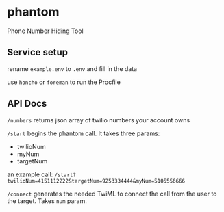 # phantom

Phone Number Hiding Tool

## Service setup

rename `example.env` to `.env` and fill in the data

use `honcho` or `foreman` to run the Procfile

## API Docs

`/numbers` returns json array of twilio numbers your account owns

`/start` begins the phantom call. It takes three params:

- twilioNum
- myNum
- targetNum

an example call: `/start?twilioNum=4151112222&targetNum=9253334444&myNum=5105556666`

`/connect` generates the needed TwiML to connect the call from the user to the target. Takes `num` param.
